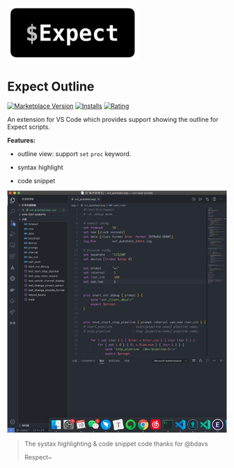 ![icon](https://github.com/yuechuanx/vscode-expect/blob/master/imgs/icon.png)

# Expect Outline

[![Marketplace Version](https://vsmarketplacebadge.apphb.com/version/yuechuanx.vscode-expect-outline.svg)](https://marketplace.visualstudio.com/items?itemName=yuechuanx.vscode-expect-outline) [![Installs](https://vsmarketplacebadge.apphb.com/installs/yuechuanx.vscode-expect-outline.svg)](https://marketplace.visualstudio.com/items?itemName=yuechuanx.vscode-expect-outline) [![Rating](https://vsmarketplacebadge.apphb.com/rating/yuechuanx.vscode-expect-outline.svg)](https://marketplace.visualstudio.com/items?itemName=yuechuanx.vscode-expect-outline) 

An extension for VS Code which provides support showing the outline for Expect scripts.

**Features:**

- outline view: support `set` `proc` keyword.

- syntax highlight
- code snippet

![demo](https://github.com/yuechuanx/vscode-expect/blob/master/imgs/demo.png)



>The systax highlighting & code snippet code thanks for @bdavs
>
>Respect~